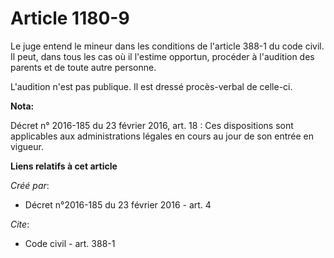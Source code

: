 # Article 1180-9

Le juge entend le mineur dans les conditions de l'article 388-1 du code civil. Il peut, dans tous les cas où il l'estime
opportun, procéder à l'audition des parents et de toute autre personne. 

L'audition n'est pas publique. Il est dressé procès-verbal de celle-ci.

**Nota:**

Décret n° 2016-185 du 23 février 2016, art. 18 : Ces dispositions sont applicables aux administrations légales en cours au
jour de son entrée en vigueur.

**Liens relatifs à cet article**

_Créé par_:

  - Décret n°2016-185 du 23 février 2016 - art. 4

_Cite_:

  - Code civil - art. 388-1
